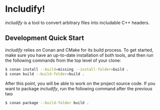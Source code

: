 # Includify!

*includify* is a tool to convert arbitrary files into includable C++ headers.

## Development Quick Start

*includify* relies on Conan and CMake for its build process.
To get started, make sure you have an up-to-date installation of both tools, and then run the following commands from the top level of your clone:

```bash
$ conan install --build=missing --install-folder=build .
$ conan build --build-folder=build .
```

After this point, you will be able to work on the project source code.
If you want to package *includify*, run the following command after the previous two

```bash
$ conan package --build-folder build .
```
